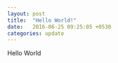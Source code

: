 ```yaml
---
layout: post
title:  "Hello World!"
date:   2016-06-25 09:25:05 +0530
categories: update
---
```

Hello World
